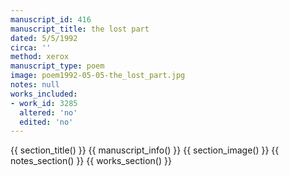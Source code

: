 ```yaml
---
manuscript_id: 416
manuscript_title: the lost part
dated: 5/5/1992
circa: ''
method: xerox
manuscript_type: poem
image: poem1992-05-05-the_lost_part.jpg
notes: null
works_included:
- work_id: 3285
  altered: 'no'
  edited: 'no'
---
```


{{ section_title() }}
{{ manuscript_info() }}
{{ section_image() }}
{{ notes_section() }}
{{ works_section() }}
